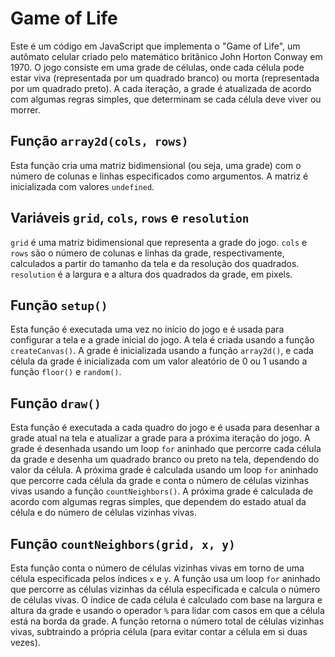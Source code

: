 # Game of Life

Este é um código em JavaScript que implementa o "Game of Life", um autômato celular criado pelo matemático britânico John Horton Conway em 1970. O jogo consiste em uma grade de células, onde cada célula pode estar viva (representada por um quadrado branco) ou morta (representada por um quadrado preto). A cada iteração, a grade é atualizada de acordo com algumas regras simples, que determinam se cada célula deve viver ou morrer.

## Função `array2d(cols, rows)`

Esta função cria uma matriz bidimensional (ou seja, uma grade) com o número de colunas e linhas especificados como argumentos. A matriz é inicializada com valores `undefined`.

## Variáveis `grid`, `cols`, `rows` e `resolution`

`grid` é uma matriz bidimensional que representa a grade do jogo. `cols` e `rows` são o número de colunas e linhas da grade, respectivamente, calculados a partir do tamanho da tela e da resolução dos quadrados. `resolution` é a largura e a altura dos quadrados da grade, em pixels.

## Função `setup()`

Esta função é executada uma vez no início do jogo e é usada para configurar a tela e a grade inicial do jogo. A tela é criada usando a função `createCanvas()`. A grade é inicializada usando a função `array2d()`, e cada célula da grade é inicializada com um valor aleatório de 0 ou 1 usando a função `floor()` e `random()`.

## Função `draw()`

Esta função é executada a cada quadro do jogo e é usada para desenhar a grade atual na tela e atualizar a grade para a próxima iteração do jogo. A grade é desenhada usando um loop `for` aninhado que percorre cada célula da grade e desenha um quadrado branco ou preto na tela, dependendo do valor da célula. A próxima grade é calculada usando um loop `for` aninhado que percorre cada célula da grade e conta o número de células vizinhas vivas usando a função `countNeighbors()`. A próxima grade é calculada de acordo com algumas regras simples, que dependem do estado atual da célula e do número de células vizinhas vivas.

## Função `countNeighbors(grid, x, y)`

Esta função conta o número de células vizinhas vivas em torno de uma célula especificada pelos índices `x` e `y`. A função usa um loop `for` aninhado que percorre as células vizinhas da célula especificada e calcula o número de células vivas. O índice de cada célula é calculado com base na largura e altura da grade e usando o operador `%` para lidar com casos em que a célula está na borda da grade. A função retorna o número total de células vizinhas vivas, subtraindo a própria célula (para evitar contar a célula em si duas vezes).